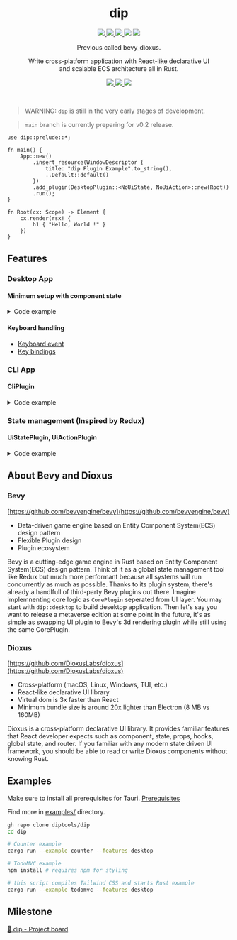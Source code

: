<div align="center">
    <h1>dip</h1>
    <p align="center">
        <a href="https://github.com/JunichiSugiura/dip/actions/workflows/rust.yml" alt="Github Actions">
            <img src="https://img.shields.io/github/workflow/status/JunichiSugiura/dip/Rust?style=for-the-badge&logo=github" />
        </>
        <a href="https://docs.rs/dip/latest/dip/" alt="API Docs">
            <img src="https://img.shields.io/docsrs/dip?style=for-the-badge" />
        </a>
        <a href="https://crates.io/crates/dip" alt="Crates.io Page">
            <img src="https://img.shields.io/crates/v/dip?style=for-the-badge" />
        </a>
        <img src="https://img.shields.io/crates/d/dip?style=for-the-badge" />
        <img src="https://img.shields.io/crates/l/dip?style=for-the-badge" />
    </p>
    <p>Previous called bevy_dioxus.</p>
    <p>Write cross-platform application with React-like declarative UI<br/>and scalable ECS architecture all in Rust.</p>
    <p align="center">
        <a href="https://www.dip.tools" alt="Website">
            <img src="https://img.shields.io/badge/Website-000?style=for-the-badge" />
        </a>
        <a href="https://www.dip.tools/docs/getting-started/overview/" alt="Documentation">
            <img src="https://img.shields.io/badge/Documentation-000?style=for-the-badge" />
        </a>
        <a href="https://docs.rs/dip/latest/dip/" alt="API Refenrence">
            <img src="https://img.shields.io/badge/API Reference-000?style=for-the-badge&logo=docsdotrs" />
        </a>
    </p>
</div>

<br/>


> WARNING: `dip` is still in the very early stages of development.

> `main` branch is currently preparing for v0.2 release.

```rust, no_run
use dip::prelude::*;

fn main() {
    App::new()
        .insert_resource(WindowDescriptor {
            title: "dip Plugin Example".to_string(),
            ..Default::default()
        })
        .add_plugin(DesktopPlugin::<NoUiState, NoUiAction>::new(Root))
        .run();
}

fn Root(cx: Scope) -> Element {
    cx.render(rsx! {
        h1 { "Hello, World !" }
    })
}
```

## Features

### Desktop App

#### Minimum setup with component state

<details>
<summary>Code example</summary>

```toml
# Cargo.toml

[dependencies]
dip = { version = "0.2", features = ["desktop"] }
```

```rust, no_run
use dip::prelude::*;

fn main() {
    App::new()
        .insert_resource(WindowDescriptor {
            title: "Desktop App".to_string(),
            ..Default::default()
        })
        .add_plugin(DesktopPlugin::<NoUiState, NoUiAction>::new(Root))
        .run();
}

fn Root(cx: Scope) -> Element {
    let name = use_state(&cx, || "world".to_string());

    cx.render(rsx! {
        h1 { "Hello, {name} !" }

        input {
            value: "{name}",
            oninput: |e| {
                name.set(e.value.to_string());
            },
        }
    })
}
```

</details>

#### Keyboard handling
- [Keyboard event](https://github.com/diptools/dip/blob/main/examples/keyboard/keyboard_event.rs)
- [Key bindings](https://github.com/diptools/dip/blob/main/examples/keyboard/bindings.rs)


### CLI App

#### CliPlugin

<details>
<summary>Code example</summary>

```toml
# Cargo.toml

[dependencies]
dip = { version = "0.2", features = ["cli"] }
clap = { version = "3.2", features = ["derive"] }
```

```rust, no_run
use dip::{bevy::log::LogPlugin, prelude::*};

fn main() {
    App::new()
        .add_plugin(CliPlugin)
        .add_plugin(ActionPlugin)
        .add_plugin(LogPlugin)
        .add_system(log_root_arg)
        .add_system(log_path_flag)
        .add_system(handle_hello)
        .add_system(handle_task)
        .add_system(handle_ping)
        .run();
}

#[derive(CliPlugin, clap::Parser)]
#[clap(author, version, about, long_about = None)]
struct Cli {
    root_arg: Option<String>,

    #[clap(short, long)]
    path: Option<String>,

    #[clap(subcommand)]
    action: Action,
}

#[derive(SubcommandPlugin, clap::Subcommand, Clone)]
pub enum Action {
    // Named variant
    Hello { name: Option<String> },
    // Unnamed
    Task(TaskArgs),
    // Unit
    Ping,
}

#[derive(clap::Args, Debug, Clone)]
pub struct TaskArgs {
  name: String
}

fn log_root_arg(cli: Res<Cli>) {
    if let Some(arg) = &cli.root_arg {
        info!("root arg: {:?}", arg);
    }
}

fn log_path_flag(cli: Res<Cli>) {
    if let Some(path) = &cli.path {
        info!("path flag: {:?}", path);
    }
}

fn handle_hello(mut events: EventReader<HelloAction>) {
    for e in events.iter() {
        info!("Hello, {}!", e.name.clone().unwrap_or("world".to_string()));
    }
}

fn handle_task(mut events: EventReader<TaskAction>) {
    for e in events.iter() {
        info!("{e:?}");
    }
}

fn handle_ping(mut events: EventReader<PingAction>) {
    for _ in events.iter() {
        info!("Pong !");
    }
}
```

```sh
cargo run -- --help

dip-cli-example 0.1.0
Junichi Sugiura
Example binary project to showcase CliPlugin usage.

USAGE:
    cli [OPTIONS] [ROOT_ARG] <SUBCOMMAND>

ARGS:
    <ROOT_ARG>

OPTIONS:
    -h, --help           Print help information
    -p, --path <PATH>
    -V, --version        Print version information

SUBCOMMANDS:
    hello
    help     Print this message or the help of the given subcommand(s)
    ping
    task

```
</details>

### State management (Inspired by Redux)

#### UiStatePlugin, UiActionPlugin

<details>
<summary>Code example</summary>

```toml
# Cargo.toml

[dependencies]
dip = { version = "0.2", features = ["desktop"] }

# Removing this crate throws error.
# This is because some derive macros generates code using sub crate name instead of root
# (e.x. bevy_ecs::Component vs bevy::ecs::Compoent)
bevy_ecs = "0.8"
```

```rust, no_run
use dip::prelude::*;

fn main() {
    App::new()
        // Step 7. Put it all together
        .add_plugin(DesktopPlugin::<UiState, UiAction>::new(Root))
        .add_plugin(UiStatePlugin) // generated by #[ui_state]
        .add_plugin(UiActionPlugin) // generated by #[ui_action]
        .add_system(update_name)
        .run();
}

// Step 1: Define UiState
// Each field represents root state. You can create multiple of them.
// This macro generates UiState enum and UiStatePlugin which will be used in step 7.
#[ui_state]
struct UiState {
    name: Name,
}

// Make sure to wrap primitive types or common type such as String with named struct or enum.
// You need to distinguish types in order to query specific root state in step 4 (system).
#[derive(Clone, Debug)]
pub struct Name {
    value: String,
}

// This is how you define default value for Name root state.
impl Default for Name {
    fn default() -> Self {
        Self {
            value: "world".to_string(),
        }
    }
}

// Step 2. Define actions
// Create as many as actions with struct or enum.
#[derive(Clone, Debug)]
pub struct UpdateName {
    value: String,
}

// Step 3. Implement action creators
// Each method needs to return one of actions that your defined in step 2.
// This macro derives UiActionPlugin and UiAction which will be used in step 7.
#[ui_action]
impl ActionCreator {
    fn update_name(value: String) -> UpdateName {
        UpdateName { value }
    }
}

// Step 4. Implement systems to handle each action defined in step 2.
// System is like reducer in Redux but more flexible.
fn update_name(mut events: EventReader<UpdateName>, mut name: ResMut<Name>) {
    for action in events.iter() {
        name.value = action.value.clone();
    }
}

fn Root(cx: Scope) -> Element {
    // Step 5. Select state
    let name = use_read(&cx, NAME);

    let window = use_window::<UiAction>(&cx);

    cx.render(rsx! {
        h1 { "Hello, {name.value} !" }

        input {
            value: "{name.value}",
            oninput: |e| {
                // Step 6. Dispatch the action !
                window.send(UiAction::update_name(e.value.to_string()));
            },
        }
    })
}
```

</details>

## About Bevy and Dioxus
### Bevy
[https://github.com/bevyengine/bevy](https://github.com/bevyengine/bevy)
- Data-driven game engine based on Entity Component System(ECS) design pattern
- Flexible Plugin design
- Plugin ecosystem

Bevy is a cutting-edge game engine in Rust based on Entity Component System(ECS) design pattern. Think of it as a global state management tool like Redux but much more performant because all systems will run concurrently as much as possible. Thanks to its plugin system, there's already a handlfull of third-party Bevy plugins out there. Imagine implemnenting core logic as `CorePlugin` seperated from UI layer. You may start with `dip::desktop` to build desektop application. Then let's say you want to release a metaverse edition at some point in the future, it's as simple as swapping UI plugin to Bevy's 3d rendering plugin while still using the same CorePlugin.

### Dioxus
[https://github.com/DioxusLabs/dioxus](https://github.com/DioxusLabs/dioxus)
- Cross-platform (macOS, Linux, Windows, TUI, etc.)
- React-like declarative UI library
- Virtual dom is 3x faster than React
- Minimum bundle size is around 20x lighter than Electron (8 MB vs 160MB)

Dioxus is a cross-platform declarative UI library. It provides familiar features that React developer expects such as component, state, props, hooks, global state, and router. If you familiar with any modern state driven UI framework, you should be able to read or write Dioxus components without knowing Rust. 
## Examples
Make sure to install all prerequisites for Tauri.
[Prerequisites](https://tauri.studio/v1/guides/getting-started/prerequisites)

Find more in [examples/](https://github.com/diptools/dip/tree/main/examples) directory.

```sh
gh repo clone diptools/dip
cd dip

# Counter example
cargo run --example counter --features desktop

# TodoMVC example
npm install # requires npm for styling

# this script compiles Tailwind CSS and starts Rust example
cargo run --example todomvc --features desktop
```

## Milestone
[📌 dip - Project board](https://github.com/orgs/diptools/projects/1)
